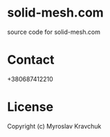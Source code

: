 # solid-mesh.com
source code for solid-mesh.com

# Contact
+380687412210

# License
Copyright (c) Myroslav Kravchuk
